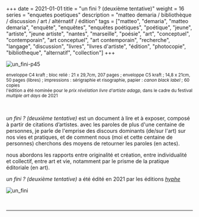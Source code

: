 +++
date = 2021-01-01
title = "un fini ? (deuxième tentative)"
weight = 16
series = "enquetes poetiques"
description = "matteo demaria / bibliothèque / discussion / art / altérnatif / édition"
tags = ["matteo", "demaria", "matteo demaria", "enquête", "enquêtes", "enquêtes poétiques", "poétique", "jeune", "artiste", "jeune artiste", "nantes", "marseille", "poésie", "art", "conceptuel", "contemporain", "art conceptuel", "art contemporain", "recherche", "langage", "discussion", "livres", "livres d'artiste", "édition", "photocopie", "bibliotheque", "alternatif", "collection"]
+++

![un_fini-p45](/images/un_fini/un_fini.gif)

<sup>enveloppe C4 kraft ; bloc relié : 21 x 29,7cm, 207 pages ; enveloppe C5 kraft ; 14,8 x 21cm, 50 pages (libres) ; impressions : sérigraphie et risographie, papier : *canon black label* ; 60 copies</sup>  
<sup>l'édition a été nominée pour le _prix révélation livre d'artiste adagp_, dans le cadre du festival _multiple art days_ de 2021</sup>

<br/>

*un fini ? (deuxième tentative)* est un document à lire et à exposer, composé à partir de citations d’artistes. avec les paroles de plus d'une centaine de personnes, je parle de l'emprise des discours dominants (de/sur l'art) sur nos vies et pratiques, et de comment nous (moi et cette centaine de personnes) cherchons des moyens de retourner les paroles (en actes).

nous abordons les rapports entre originalité et création, entre individualité et collectif, entre art et vie, notamment par le prisme de la pratique éditoriale (en art).

*un fini ? (deuxième tentative)* a été édité en 2021 par les éditions [*hyphe*](http://hyphe.fr/un-fini.php)

![un_fini](/images/un_fini/un_fini2.gif)


<br/>
<hr>
